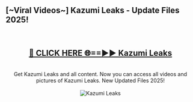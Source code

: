 <h2>[~Viral Videos~] Kazumi Leaks - Update Files 2025!</h2>
<br>
<div align="center">
<h2><a href="https://betterlinks.top/A2PfLJ" rel="nofollow">🔴 CLICK HERE 🌐==►► Kazumi Leaks</a></h2>
<br>
Get Kazumi Leaks and all content. Now you can access all videos and pictures of Kazumi Leaks. New Updated Files 2025!
<br>
<br>
<a href="https://betterlinks.top/A2PfLJ" rel="nofollow" data-target="animated-image.originalLink"><img src="https://i.ibb.co.com/WyWwxjT/player-gif2.gif" alt="Kazumi Leaks" style="max-width: 100%; display: inline-block;" data-target="animated-image.originalImage"></a>
</div>
<br>
